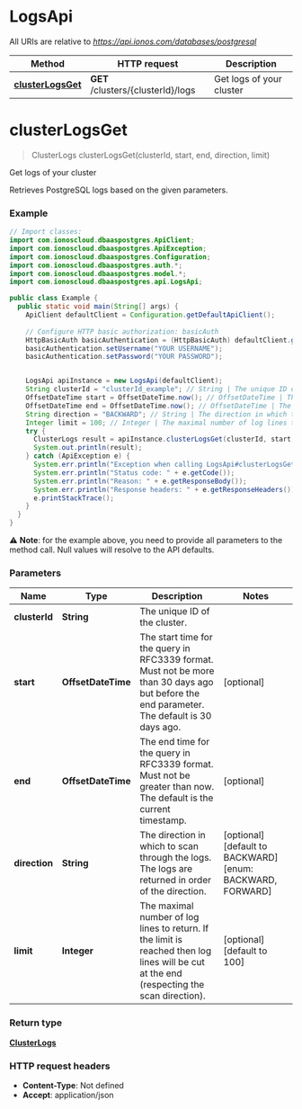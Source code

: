 # LogsApi

All URIs are relative to *https://api.ionos.com/databases/postgresql*

| Method | HTTP request | Description |
| ------------- | ------------- | ------------- |
| [**clusterLogsGet**](LogsApi.md#clusterlogsget) | **GET** /clusters/{clusterId}/logs | Get logs of your cluster |


<a name="clusterLogsGet"></a>
# **clusterLogsGet**
> ClusterLogs clusterLogsGet(clusterId, start, end, direction, limit)

Get logs of your cluster

Retrieves PostgreSQL logs based on the given parameters.

### Example
```java
// Import classes:
import com.ionoscloud.dbaaspostgres.ApiClient;
import com.ionoscloud.dbaaspostgres.ApiException;
import com.ionoscloud.dbaaspostgres.Configuration;
import com.ionoscloud.dbaaspostgres.auth.*;
import com.ionoscloud.dbaaspostgres.model.*;
import com.ionoscloud.dbaaspostgres.api.LogsApi;

public class Example {
  public static void main(String[] args) {
    ApiClient defaultClient = Configuration.getDefaultApiClient();
    
    // Configure HTTP basic authorization: basicAuth
    HttpBasicAuth basicAuthentication = (HttpBasicAuth) defaultClient.getAuthentication("basicAuth");
    basicAuthentication.setUsername("YOUR USERNAME");
    basicAuthentication.setPassword("YOUR PASSWORD");


    LogsApi apiInstance = new LogsApi(defaultClient);
    String clusterId = "clusterId_example"; // String | The unique ID of the cluster.
    OffsetDateTime start = OffsetDateTime.now(); // OffsetDateTime | The start time for the query in RFC3339 format. Must not be more than 30 days ago but before the end parameter. The default is 30 days ago.
    OffsetDateTime end = OffsetDateTime.now(); // OffsetDateTime | The end time for the query in RFC3339 format. Must not be greater than now. The default is the current timestamp.
    String direction = "BACKWARD"; // String | The direction in which to scan through the logs. The logs are returned in order of the direction.
    Integer limit = 100; // Integer | The maximal number of log lines to return.  If the limit is reached then log lines will be cut at the end (respecting the scan direction).
    try {
      ClusterLogs result = apiInstance.clusterLogsGet(clusterId, start, end, direction, limit);
      System.out.println(result);
    } catch (ApiException e) {
      System.err.println("Exception when calling LogsApi#clusterLogsGet");
      System.err.println("Status code: " + e.getCode());
      System.err.println("Reason: " + e.getResponseBody());
      System.err.println("Response headers: " + e.getResponseHeaders());
      e.printStackTrace();
    }
  }
}
```
⚠️ **Note**: for the example above, you need to provide all parameters to the method call. Null values will resolve to the API defaults.

### Parameters

| Name | Type | Description  | Notes |
| ------------- | ------------- | ------------- | ------------- |
| **clusterId** | **String**| The unique ID of the cluster. |
| **start** | **OffsetDateTime**| The start time for the query in RFC3339 format. Must not be more than 30 days ago but before the end parameter. The default is 30 days ago. | [optional]
| **end** | **OffsetDateTime**| The end time for the query in RFC3339 format. Must not be greater than now. The default is the current timestamp. | [optional]
| **direction** | **String**| The direction in which to scan through the logs. The logs are returned in order of the direction. | [optional] [default to BACKWARD] [enum: BACKWARD, FORWARD]
| **limit** | **Integer**| The maximal number of log lines to return.  If the limit is reached then log lines will be cut at the end (respecting the scan direction). | [optional] [default to 100]

### Return type

[**ClusterLogs**](../models/ClusterLogs.md)

### HTTP request headers

 - **Content-Type**: Not defined
 - **Accept**: application/json

